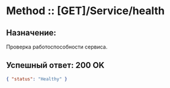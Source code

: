 # Method :: [GET]/Service/health

## Назначение:
Проверка работоспособности сервиса.

## Успешный ответ: 200 OK
```json
{ "status": "Healthy" }
```
